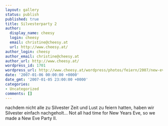 ```yaml
---
layout: gallery
status: publish
published: true
title: Silvesterparty 2
author:
  display_name: cheesy
  login: cheesy
  email: christine@cheesy.at
  url: http://www.cheesy.at/
author_login: cheesy
author_email: christine@cheesy.at
author_url: http://www.cheesy.at/
wordpress_id: 1701
wordpress_url: http://www.cheesy.at/wordpress/photos/feiern/2007/new-eve-party-2/
date: '2007-01-06 00:00:00 +0000'
date_gmt: '2007-01-05 23:00:00 +0000'
categories:
- Uncategorized
comments: []
---
```

<!--:de-->nachdem nicht alle zu Silvester Zeit und Lust zu feiern hatten, haben wir Silvester einfach nachgeholt...
<!--:--><!--:en-->Not all had time for New Years Eve, so we made a New Eve Party II.
<!--:-->
